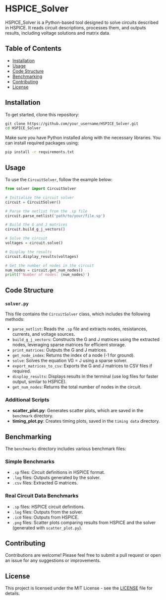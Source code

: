 # HSPICE_Solver

HSPICE_Solver is a Python-based tool designed to solve circuits described in HSPICE. It reads circuit descriptions, processes them, and outputs results, including voltage solutions and matrix data.

## Table of Contents

- [Installation](#installation)
- [Usage](#usage)
- [Code Structure](#code-structure)
- [Benchmarking](#benchmarking)
- [Contributing](#contributing)
- [License](#license)

## Installation

To get started, clone this repository:

```bash
git clone https://github.com/your_username/HSPICE_Solver.git
cd HSPICE_Solver
```

Make sure you have Python installed along with the necessary libraries. You can install required packages using:

```bash
pip install -r requirements.txt
```

## Usage

To use the `CircuitSolver`, follow the example below:

```python
from solver import CircuitSolver

# Initialize the circuit solver
circuit = CircuitSolver()

# Parse the netlist from the .sp file
circuit.parse_netlist('path/to/your/file.sp')

# Build the G and J matrices
circuit.build_g_j_vectors()

# Solve the circuit
voltages = circuit.solve()

# Display the results
circuit.display_results(voltages)

# Get the number of nodes in the circuit
num_nodes = circuit.get_num_nodes()
print(f'Number of nodes: {num_nodes}')
```

## Code Structure

### `solver.py`

This file contains the `CircuitSolver` class, which includes the following methods:

- `parse_netlist`: Reads the `.sp` file and extracts nodes, resistances, currents, and voltage sources.
- `build_g_j_vectors`: Constructs the G and J matrices using the extracted nodes, leveraging sparse matrices for efficient storage.
- `print_matrices`: Outputs the G and J matrices.
- `get_node_index`: Returns the index of a node (-1 for ground).
- `solve`: Solves the equation VG = J using a sparse solver.
- `export_matrices_to_csv`: Exports the G and J matrices to CSV files if required.
- `display_results`: Displays results in the terminal (use log files for faster output, similar to HSPICE).
- `get_num_nodes`: Returns the total number of nodes in the circuit.

### Additional Scripts

- **scatter_plot.py**: Generates scatter plots, which are saved in the `benchmark` directory.
- **timing_plot.py**: Creates timing plots, saved in the `timing data` directory.

## Benchmarking

The `benchmarks` directory includes various benchmark files:

### Simple Benchmarks

- `.sp` files: Circuit definitions in HSPICE format.
- `.log` files: Outputs generated by the solver.
- `.csv` files: Extracted G matrices.

### Real Circuit Data Benchmarks

- `.sp` files: HSPICE circuit definitions.
- `.log` files: Outputs from the solver.
- `.ic0` files: Outputs from HSPICE.
- `.png` files: Scatter plots comparing results from HSPICE and the solver (generated with `scatter_plot.py`).

## Contributing

Contributions are welcome! Please feel free to submit a pull request or open an issue for any suggestions or improvements.

## License

This project is licensed under the MIT License - see the [LICENSE](LICENSE) file for details.

